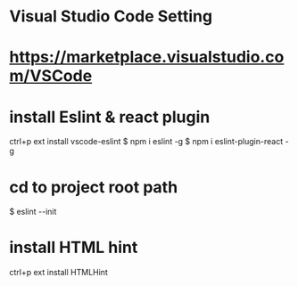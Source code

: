 # Visual Studio Code Setting
# https://marketplace.visualstudio.com/VSCode

# install Eslint & react plugin
ctrl+p
ext install vscode-eslint
$ npm i eslint -g
$ npm i eslint-plugin-react -g
# cd to project root path
$ eslint --init

# install HTML hint
ctrl+p
ext install HTMLHint
